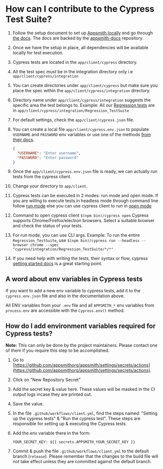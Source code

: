 # How can I contribute to the Cypress Test Suite?

1. Follow the setup document to set up [Appsmith locally](/contributions/ClientSetup.md) and go through [the docs](https://docs.resolvebuilder.com). The docs are backed by the [appsmith-docs](https://github.com/appsmithorg/appsmith-docs) repository.

1. Once we have the setup in place, all dependencies will be available locally for test execution.

1. Cypress tests are located in the `app/client/cypress` directory.

1. All the test spec _must_ be in the integration directory only i.e `app/client/cypress/integration`

1. You can create directories under `app/client/cypress` but make sure you place the spec within the `app/client/cypress/integration` directory.

1. Directory name under `app/client/cypress/integration` suggests the specific area the test belongs to. Example: All our [Regression tests](<https://en.wikipedia.org/wiki/Smoke_testing_(software)>) are in `app/client/cypress/integration/Regression_TestSuite`

1. For default settings, check the `app/client/cypress.json` file.

1. You can create a local file `app/client/cypress.env.json` to populate `USERNAME` and `PASSWORD` env variables or use one of the methods [from their docs](https://docs.cypress.io/guides/guides/environment-variables.html#Setting).

   ```json
   {
     "USERNAME": "Enter username",
     "PASSWORD": "Enter password"
   }
   ```

1. Once the `app/client/cypress.env.json` file is ready, we can actually run tests from the cypress client.

1. Change your directory to `app/client`.

1. Cypress tests can be executed in 2 modes: run mode and open mode.
   If you are willing to execute tests in headless mode through command line follow [run mode](https://docs.cypress.io/guides/guides/command-line.html#How-to-run-commands) else you can use cypress client to run in [open mode](https://docs.cypress.io/guides/guides/launching-browsers.html#Browsers)

1. Command to open cypress client `$(npm bin)/cypress open` Cypress supports Chrome/Firefox/electron browsers. Select a suitable browser and check the status of your tests.

1. For run mode, you can use CLI args. Example: To run the entire `Regression_TestSuite`, use `$(npm bin)/cypress run --headless --browser chrome --spec "cypress/integration/Regression_TestSuite/*/*"`

1. If you need help with writing the tests, their syntax or flow, cypress [getting started docs](https://docs.cypress.io/guides/core-concepts/introduction-to-cypress#What-you-ll-learn) is a great starting point.

## A word about env variables in Cypress tests

If you want to add a new env variable to cypress tests, add it to the `cypress.env.json` file and also in the documentation above.

All ENV variables from your `.env` file and all `APPSMITH_*` env variables from `process.env` are accessible with the `Cypress.env()` method.
## How do I add environment variables required for Cypress tests?

**Note:** This can only be done by the project maintainers. Please contact one of them if you require this step to be accomplished.

1. Go to [https://github.com/appsmithorg/appsmith/settings/secrets/actions](https://github.com/appsmithorg/appsmith/settings/secrets/actions).
1. Click on "New Repository Secret"
1. Add the secret key & value here. These values will be masked in the CI output logs incase they are printed out.
1. Save the value.
1. In the file `.github/workflows/client.yml`, find the steps named: "Setting up the cypress tests" & "Run the cypress test". These steps are responsible for setting up & executing the Cypress tests.
1. Add the env variable there in the form:

   ```
   YOUR_SECRET_KEY: ${{ secrets.APPSMITH_YOUR_SECRET_KEY }}
   ```

1. Commit & push the file `.github/workflows/client.yml` to the default branch (`release`). Please remember that the changes to the build file will not take effect unless they are committed against the default branch.
